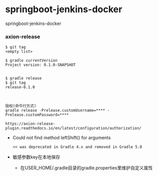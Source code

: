 # springboot-jenkins-docker
springboot-jenkins-docker



### axion-release
```
$ git tag
<empty list>

$ gradle currentVersion
Project version: 0.1.0-SNAPSHOT


$ gradle release
$ git tag
release-0.1.0



授权(命令行方式)
gradle release -Prelease.customUsername=**** -Prelease.customPassword=****

https://axion-release-plugin.readthedocs.io/en/latest/configuration/authorization/
```

+ Could not find method leftShift() for arguments 
  ```
  << was deprecated in Gradle 4.x and removed in Gradle 5.0
  ```

+ 敏感参数key在本地保存
  - 在USER_HOME/.gradle目录的gradle.properties里维护自定义属性
